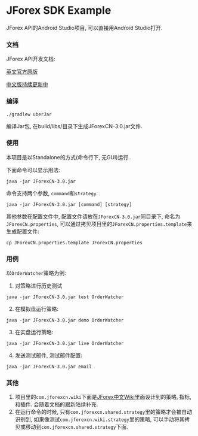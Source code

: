 # JForex SDK Example

JForex API的Android Studio项目, 可以直接用Android Studio打开. 

### 文档

JForex API开发文档:

[英文官方原版](https://www.dukascopy.com/wiki/en/development)

[中文版持续更新中](https://www.jforexcn.com/development)

### 编译

`./gradlew uberJar`

编译Jar包, 在build/libs/目录下生成JForexCN-3.0.jar文件.

### 使用

本项目是以Standalone的方式(命令行下, 无GUI)运行.

下面命令可以显示用法:

`java -jar JForexCN-3.0.jar`

命令支持两个参数, `command`和`strategy`.

`java -jar JForexCN-3.0.jar [command] [strategy]`

其他参数在配置文件中, 配置文件请放在`JForexCN-3.0.jar`同目录下, 命名为`JForexCN.properties`, 可以通过拷贝项目里的`JForexCN.properties.template`来生成配置文件:

`cp JForexCN.properties.template JForexCN.properties`

### 用例

以`OrderWatcher`策略为例:

1. 对策略进行历史测试

`java -jar JForexCN-3.0.jar test OrderWatcher`

2. 在模拟盘运行策略:

`java -jar JForexCN-3.0.jar demo OrderWatcher`

3. 在实盘运行策略:

`java -jar JForexCN-3.0.jar live OrderWatcher`


4. 发送测试邮件, 测试邮件配置:

`java -jar JForexCN-3.0.jar email`

### 其他

1. 项目里的`com.jforexcn.wiki`下面是[JForex中文Wiki](https://www.jforexcn.com/development)里面设计到的策略, 指标, 和插件. 会随着文档的跟新陆续补充.
2. 在运行命令的时候, 只有`com.jforexcn.shared.strategy`里的策略才会被自动识别到, 如果像测试`com.jforexcn.wiki.strategy`里的策略, 可以手动将其拷贝或移动到`com.jforexcn.shared.strategy`下面.